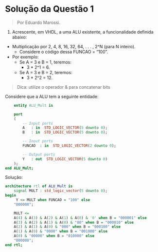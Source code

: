 # Solução da Questão 1

>Por Eduardo Marossi.

1.  Acrescente, em VHDL, a uma ALU existente, a funcionalidade definida abaixo:
-   Multiplicação por 2, 4, 8, 16, 32, 64, . . . , 2^N (para N inteiro).
    -   Considere o código dessa FUNCAO = “100”.
-   Por exemplo:
    -   Se A = 3 e B = 1, teremos:
        -   3 * 2^1 = 6.
    -   Se A = 3 e B = 2, teremos:
        -   3 * 2^2 = 12.

>Dica: utilize o operador & para concatenar bits

Considere que a ALU tem a seguinte entidade:

```vhd
	entity ALU_Mult is

	port
	(
		-- Input ports
		A	: in  STD_LOGIC_VECTOR(5 downto 0);
		B	: in  STD_LOGIC_VECTOR(5 downto 0);

		-- Inout ports
		FUNCAO	: in  STD_LOGIC_VECTOR(2 downto 0);

		-- Output ports
		Y	: out  STD_LOGIC_VECTOR(5 downto 0)
	);
end ALU_Mult;
```
Solução:

```vhd
architecture rtl of ALU_Mult is
	signal MULT : std_logic_vector(5 downto 0);
begin
	 Y <= MULT when FUNCAO = "100" else
	"000000";

	MULT <=
	A(4) & A(3) & A(2) & A(1) & A(0) & '0' when B = "000001" else
	A(3) & A(2) & A(1) & A(0) & "00" when B = "000010" else
	A(2) & A(1) & A(0) & "000" when B = "000100" else
	A(1) & A(0) & "0000" when B = "001000" else
	A(0) & "00000" when B = "010000" else
	"000000";
end rtl;
```
